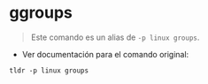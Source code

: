 # ggroups

> Este comando es un alias de `-p linux groups`.

- Ver documentación para el comando original:

`tldr -p linux groups`
